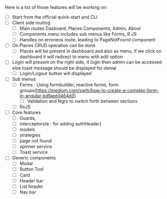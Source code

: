 Here is a list of those features will be working on:

- [ ] Start from the official quick-start and CLI
- [ ] Client side routing
  - [ ] Main routes Dasboard, Places Components, Admin, About
  - [ ] Components menu includes sub menus like Forms, R JS
  - [ ] Handles on erroneos route, leading to PageNotFound component
- [ ] On Places CRUD operation can be done
  - [ ] Places will be present in dashboard and also as menu, if we click on dashboard it will redirect to menu with edit option
- [ ] Login will present on the right side, if login then admin can be accessed else toast message should be displayed for denial
  - [ ] Login/Logout button will displayed
- [ ] Sub menus
  - [ ] Forms : Using formbuilder, reactive forms, form groups(https://medium.com/swlh/how-to-create-a-complex-form-in-angular-bdfaee0464d3)
  	- [ ] Validation and Ngrx  to switch forth between sections
  - [ ] RxJS
- [ ] Core features
  - [ ] Guards,
  - [ ] interceptors(e : for adding authHeader)
  - [ ] models
  - [ ] strategies
  - [ ] page not found
  - [ ] spinner service
  - [ ] Toast service
- [ ] Generic components
  - [ ] Modal
  - [ ] Button Tool
  - [ ] Card
  - [ ] Header bar
  - [ ] List header
  - [ ] Nav bar

